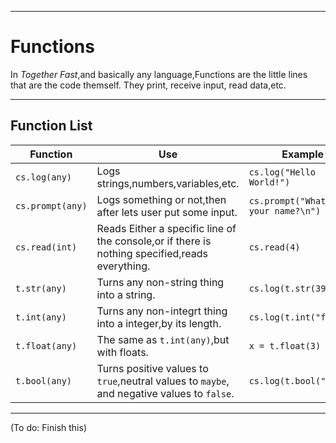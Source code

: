 ***
# Functions
In *Together Fast*,and basically any language,Functions are the little lines that are the code themself. They print, receive input, read data,etc.
***
## Function List
 Function | Use | Example
 --- | --- | ---
 `cs.log(any)` | Logs strings,numbers,variables,etc. | ``cs.log("Hello World!")``
 `cs.prompt(any)` | Logs something or not,then after lets user put some input. | ``cs.prompt("What's your name?\n")``
 `cs.read(int)` | Reads Either a specific line of the console,or if there is nothing specified,reads everything. | ``cs.read(4)`` 
 `t.str(any)` | Turns any non-string thing into a string. | `cs.log(t.str(395))`
 `t.int(any)` | Turns any non-integrt thing into a integer,by its length. | `cs.log(t.int("four"))`
 `t.float(any)` | The same as `t.int(any)`,but with floats. | `x = t.float(3)`
 `t.bool(any)` | Turns positive values to `true`,neutral values to `maybe`, and negative values to `false`. | `cs.log(t.bool(" "))`
 ***
 (To do: Finish this)
